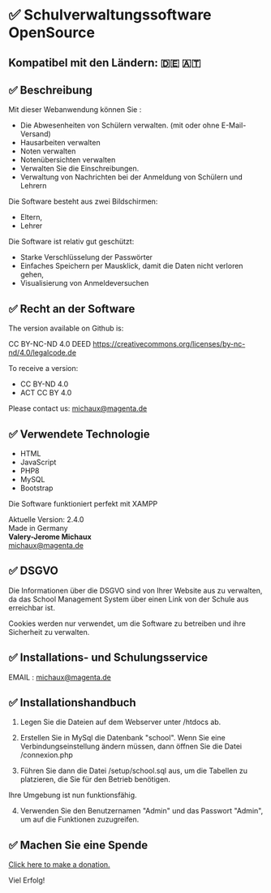# ✅ Schulverwaltungssoftware OpenSource

## Kompatibel mit den Ländern: 🇩🇪 🇦🇹 

## ✅ Beschreibung

Mit dieser Webanwendung können Sie : 

- Die Abwesenheiten von Schülern verwalten. 
(mit oder ohne E-Mail-Versand)
- Hausarbeiten verwalten
- Noten verwalten
- Notenübersichten verwalten
- Verwalten Sie die Einschreibungen.
- Verwaltung von Nachrichten bei der Anmeldung von Schülern und Lehrern

Die Software besteht aus zwei Bildschirmen: 
- Eltern, 
- Lehrer

Die Software ist relativ gut geschützt: 
- Starke Verschlüsselung der Passwörter
- Einfaches Speichern per Mausklick, damit die Daten nicht verloren gehen,
- Visualisierung von Anmeldeversuchen  

## ✅ Recht an der Software

The version available on Github is: 

CC BY-NC-ND 4.0 DEED
https://creativecommons.org/licenses/by-nc-nd/4.0/legalcode.de

To receive a version:
- CC BY-ND 4.0
- ACT CC BY 4.0

Please contact us:
michaux@magenta.de

## ✅ Verwendete Technologie

- HTML
- JavaScript
- PHP8
- MySQL
- Bootstrap

Die Software funktioniert perfekt mit XAMPP

Aktuelle Version: 2.4.0<br>
Made in Germany<br>
<b>Valery-Jerome Michaux</b><br>
michaux@magenta.de

## ✅ DSGVO
Die Informationen über die DSGVO sind von Ihrer Website aus zu verwalten, da das School Management System über einen Link von der Schule aus erreichbar ist.

Cookies werden nur verwendet, um die Software zu betreiben und ihre Sicherheit zu verwalten. 

## ✅ Installations- und Schulungsservice

EMAIL : michaux@magenta.de

## ✅ Installationshandbuch

1. Legen Sie die Dateien auf dem Webserver unter /htdocs ab.

2. Erstellen Sie in MySql die Datenbank "school". 
Wenn Sie eine Verbindungseinstellung ändern müssen, dann öffnen Sie die Datei /connexion.php

3. Führen Sie dann die Datei /setup/school.sql aus, um die Tabellen zu platzieren, die Sie für den Betrieb benötigen. 

Ihre Umgebung ist nun funktionsfähig. 

4. Verwenden Sie den Benutzernamen "Admin" und das Passwort "Admin", um auf die Funktionen zuzugreifen. 


## ✅ Machen Sie eine Spende

[Click here to make a donation.](https://github.com/sponsors/Michaux-Technology)

Viel Erfolg!

